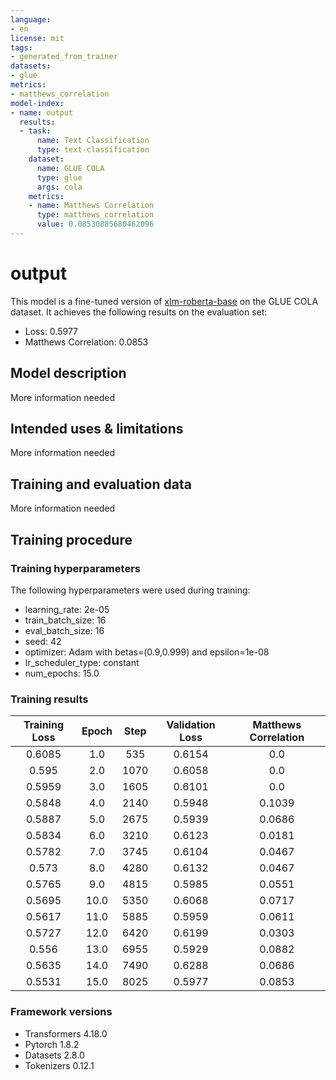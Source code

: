```yaml
---
language:
- en
license: mit
tags:
- generated_from_trainer
datasets:
- glue
metrics:
- matthews_correlation
model-index:
- name: output
  results:
  - task:
      name: Text Classification
      type: text-classification
    dataset:
      name: GLUE COLA
      type: glue
      args: cola
    metrics:
    - name: Matthews Correlation
      type: matthews_correlation
      value: 0.08530885680462096
---
```


<!-- This model card has been generated automatically according to the information the Trainer had access to. You
should probably proofread and complete it, then remove this comment. -->

# output

This model is a fine-tuned version of [xlm-roberta-base](https://huggingface.co/xlm-roberta-base) on the GLUE COLA dataset.
It achieves the following results on the evaluation set:
- Loss: 0.5977
- Matthews Correlation: 0.0853

## Model description

More information needed

## Intended uses & limitations

More information needed

## Training and evaluation data

More information needed

## Training procedure

### Training hyperparameters

The following hyperparameters were used during training:
- learning_rate: 2e-05
- train_batch_size: 16
- eval_batch_size: 16
- seed: 42
- optimizer: Adam with betas=(0.9,0.999) and epsilon=1e-08
- lr_scheduler_type: constant
- num_epochs: 15.0

### Training results

| Training Loss | Epoch | Step | Validation Loss | Matthews Correlation |
|:-------------:|:-----:|:----:|:---------------:|:--------------------:|
| 0.6085        | 1.0   | 535  | 0.6154          | 0.0                  |
| 0.595         | 2.0   | 1070 | 0.6058          | 0.0                  |
| 0.5959        | 3.0   | 1605 | 0.6101          | 0.0                  |
| 0.5848        | 4.0   | 2140 | 0.5948          | 0.1039               |
| 0.5887        | 5.0   | 2675 | 0.5939          | 0.0686               |
| 0.5834        | 6.0   | 3210 | 0.6123          | 0.0181               |
| 0.5782        | 7.0   | 3745 | 0.6104          | 0.0467               |
| 0.573         | 8.0   | 4280 | 0.6132          | 0.0467               |
| 0.5765        | 9.0   | 4815 | 0.5985          | 0.0551               |
| 0.5695        | 10.0  | 5350 | 0.6068          | 0.0717               |
| 0.5617        | 11.0  | 5885 | 0.5959          | 0.0611               |
| 0.5727        | 12.0  | 6420 | 0.6199          | 0.0303               |
| 0.556         | 13.0  | 6955 | 0.5929          | 0.0882               |
| 0.5635        | 14.0  | 7490 | 0.6288          | 0.0686               |
| 0.5531        | 15.0  | 8025 | 0.5977          | 0.0853               |


### Framework versions

- Transformers 4.18.0
- Pytorch 1.8.2
- Datasets 2.8.0
- Tokenizers 0.12.1
